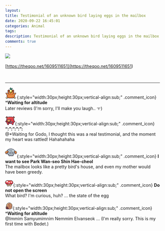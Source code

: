 ```yaml
---
layout: 
title: Testimonial of an unknown bird laying eggs in the mailbox
date: 2020-09-22 16:45:01
categories: Animal
tags: 
description: Testimonial of an unknown bird laying eggs in the mailbox
comments: true
---
```


![](https://blog.kakaocdn.net/dn/oeWyj/btqI9ppSvhZ/vkA1WOO3OKcLBRKgLIg8f0/img.jpg)

[https://theqoo.net/1609511651](<https://theqoo.net/1609511651>)

​

* * *

![comment](/assets/character/bird.png){:style="width:30px;height:30px;vertical-align:sub;" .comment_icon} ***Waiting for altitude**  
Later reviews (I'm sorry, I'll make you laugh.. ㅜ)   
  
![comment](/assets/character/pig.png){:style="width:30px;height:30px;vertical-align:sub;" .comment_icon} **“:”:”:”:”:**  
@*Waiting for Godo, I thought this was a real testimonial, and the moment my heart was rattled! Hahahahaha  
  
![comment](/assets/character/skull.png){:style="width:30px;height:30px;vertical-align:sub;" .comment_icon} **I want to see Park Wan-seo Shin Hae-cheol**  
The mailbox looks like a pretty bird's house, and even my mother would have been greedy.   
  
![comment](/assets/character/mushroom.png){:style="width:30px;height:30px;vertical-align:sub;" .comment_icon} **Do not open the screen**  
What bird? I'm curious, huh? ... the state of the egg  
  
![comment](/assets/character/snail.png){:style="width:30px;height:30px;vertical-align:sub;" .comment_icon} ***Waiting for altitude**  
@Immim Samyumimnim Nemmim Elvanseok ... (I'm really sorry. This is my first time with Bedet.)  
  

